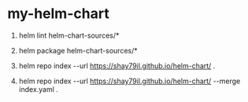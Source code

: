 # my-helm-chart

1) helm lint helm-chart-sources/*

2) helm package helm-chart-sources/*

3) helm repo index --url https://shay79il.github.io/helm-chart/ .

4) helm repo index --url https://shay79il.github.io/helm-chart/ --merge index.yaml .
